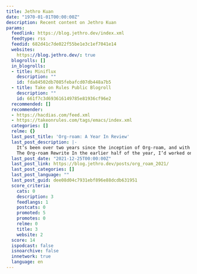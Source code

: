 ```yaml
---
title: Jethro Kuan
date: "1970-01-01T00:00:00Z"
description: Recent content on Jethro Kuan
params:
  feedlink: https://blog.jethro.dev/index.xml
  feedtype: rss
  feedid: 682d41c7de022f55be1e3c1ef7041e14
  websites:
    https://blog.jethro.dev/: true
  blogrolls: []
  in_blogrolls:
  - title: Miniflux
    description: ""
    id: fda84502db7085febafcd07db448a7b5
  - title: Take on Rules Public Blogroll
    description: ""
    id: 661f7c3d693616149785e81936cf96e2
  recommended: []
  recommender:
  - https://hacdias.com/feed.xml
  - https://takeonrules.com/tags/emacs/index.xml
  categories: []
  relme: {}
  last_post_title: 'Org-roam: A Year In Review'
  last_post_description: |-
    It’s been over two years since the inception of Org-roam, and with the year coming to an end I think a review is timely.
    The Org-roam Rewrite In the earlier half of the year, I’d worked on and
  last_post_date: "2021-12-25T00:00:00Z"
  last_post_link: https://blog.jethro.dev/posts/org_roam_2021/
  last_post_categories: []
  last_post_language: ""
  last_post_guid: dee08d04c7931ebf896e88dcdb631951
  score_criteria:
    cats: 0
    description: 3
    feedlangs: 1
    postcats: 0
    promoted: 5
    promotes: 0
    relme: 0
    title: 3
    website: 2
  score: 14
  ispodcast: false
  isnoarchive: false
  innetwork: true
  language: en
---
```

